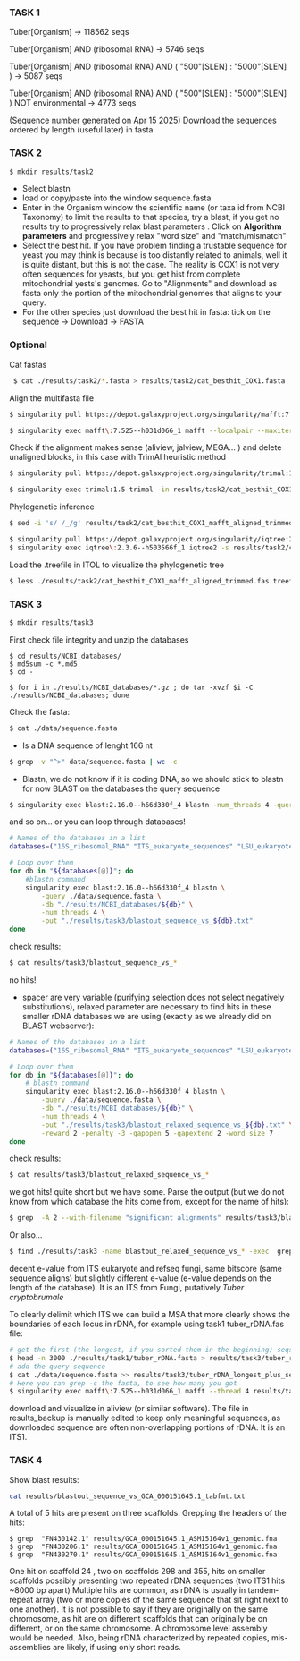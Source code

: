 ### **TASK 1**
Tuber[Organism]  ->  118562 seqs

Tuber[Organism] AND (ribosomal RNA) -> 5746 seqs

Tuber[Organism] AND (ribosomal RNA) AND ( "500"[SLEN] : "5000"[SLEN] )   -> 5087 seqs

Tuber[Organism] AND (ribosomal RNA) AND ( "500"[SLEN] : "5000"[SLEN] ) NOT environmental  -> 4773 seqs

(Sequence number generated on Apr 15 2025)
Download the sequences ordered by length (useful later) in fasta 
### **TASK 2**
```bash
$ mkdir results/task2
```
- Select blastn
- load or copy/paste into the window sequence.fasta
- Enter in the Organism window the scientific name (or taxa id from NCBI Taxonomy) to limit the results to that species, try a blast, if you get no results try to progressively relax blast parameters . Click on **Algorithm parameters** and progressively relax "word size" and "match/mismatch" 
- Select the best hit. If you have problem finding a trustable sequence for yeast you may think is because is too distantly related to animals, well it is quite distant, but this is not the case. The reality is COX1 is not very often sequences for yeasts, but you get hist from complete mitochondrial yests's genomes. Go to "Alignments" and download as fasta only the portion of the mitochondrial genomes that aligns to your query.
-  For the other species just download the best hit in fasta: tick on the sequence -> Download -> FASTA
### **Optional**
Cat fastas
```bash
 $ cat ./results/task2/*.fasta > results/task2/cat_besthit_COX1.fasta
```

Align the multifasta file
```bash
$ singularity pull https://depot.galaxyproject.org/singularity/mafft:7.525--h031d066_1

$ singularity exec mafft\:7.525--h031d066_1 mafft --localpair --maxiterate 1000 --thread 4 results/task2/cat_besthit_COX1.fasta > results/task2/cat_besthit_COX1_mafft_aligned.fasta
```

Check if the alignment makes sense (aliview, jalview, MEGA... ) and delete unaligned blocks, in this case with TrimAl heuristic method
```bash
$ singularity pull https://depot.galaxyproject.org/singularity/trimal:1.5

$ singularity exec trimal:1.5 trimal -in results/task2/cat_besthit_COX1_mafft_aligned.fasta -out results/task2/cat_besthit_COX1_mafft_aligned_trimmed.fas -automated1 -keepheader
```

Phylogenetic inference
```bash
$ sed -i 's/ /_/g' results/task2/cat_besthit_COX1_mafft_aligned_trimmed.fas #substitute spaces with _ or name will be truncated at first space

$ singularity pull https://depot.galaxyproject.org/singularity/iqtree:2.3.6--h503566f_1
$ singularity exec iqtree\:2.3.6--h503566f_1 iqtree2 -s results/task2/cat_besthit_COX1_mafft_aligned_trimmed.fas -m MFP -bb 1000  -nt 4 -af fasta
```

Load the .treefile in ITOL to visualize the phylogenetic tree
```bash
$ less ./results/task2/cat_besthit_COX1_mafft_aligned_trimmed.fas.treefile 
```
### **TASK 3**
```bash
$ mkdir results/task3
```
First check file integrity and unzip the databases 
```shell
$ cd results/NCBI_databases/
$ md5sum -c *.md5
$ cd -

$ for i in ./results/NCBI_databases/*.gz ; do tar -xvzf $i -C ./results/NCBI_databases; done

```
Check the fasta:
```bash
$ cat ./data/sequence.fasta  
```
- Is a DNA sequence of lenght 166 nt
```bash
$ grep -v "^>" data/sequence.fasta | wc -c
```

- Blastn, we do not know if it is coding DNA, so we should stick to blastn for now
BLAST on the databases the query sequence
```bash
$ singularity exec blast:2.16.0--h66d330f_4 blastn -num_threads 4 -query ./data/sequence.fasta -db ./data/NCBI_BLAST_databases/16S_ribosomal_RNA -out ./results/task3/blastout_sequence_vs_16S.txt

```
and so on...
or you can loop through databases!
```bash
# Names of the databases in a list
databases=("16S_ribosomal_RNA" "ITS_eukaryote_sequences" "LSU_eukaryote_rRNA" "LSU_prokaryote_rRNA" "SSU_eukaryote_rRNA" "18S_fungal_sequences" "28S_fungal_sequences" "ITS_RefSeq_Fungi")

# Loop over them
for db in "${databases[@]}"; do
    #blastn command
    singularity exec blast:2.16.0--h66d330f_4 blastn \
        -query ./data/sequence.fasta \
        -db "./results/NCBI_databases/${db}" \
        -num_threads 4 \
        -out "./results/task3/blastout_sequence_vs_${db}.txt"
done
```
check results:
```bash 
$ cat results/task3/blastout_sequence_vs_*
```
no hits!

- spacer are very variable (purifying selection does not select negatively substitutions), relaxed parameter are necessary to find hits in these smaller rDNA databases we are using (exactly as we already did on BLAST webserver):
```bash
# Names of the databases in a list
databases=("16S_ribosomal_RNA" "ITS_eukaryote_sequences" "LSU_eukaryote_rRNA" "LSU_prokaryote_rRNA" "SSU_eukaryote_rRNA" "18S_fungal_sequences" "28S_fungal_sequences" "ITS_RefSeq_Fungi")

# Loop over them
for db in "${databases[@]}"; do
    # blastn command
    singularity exec blast:2.16.0--h66d330f_4 blastn \
        -query ./data/sequence.fasta \
        -db "./results/NCBI_databases/${db}" \
        -num_threads 4 \
        -out "./results/task3/blastout_relaxed_sequence_vs_${db}.txt" \
        -reward 2 -penalty -3 -gapopen 5 -gapextend 2 -word_size 7
done
```
check results:
```bash 
$ cat results/task3/blastout_relaxed_sequence_vs_* 
```
we got hits! quite short but we have some.
Parse the output (but we do not know from which database the hits come from, except for the name of hits):
``` bash
$ grep  -A 2 --with-filename "significant alignments" results/task3/blastout_relaxed_sequence_vs_*
```
Or also...
```bash
$ find ./results/task3 -name blastout_relaxed_sequence_vs_* -exec  grep -A 2 --with-filename "significant alignments" {} \;
```
decent e-value from ITS eukaryote and refseq fungi, same bitscore (same sequence aligns) but slightly different e-value (e-value depends on the length of the database).
It is an ITS from Fungi, putatively *Tuber cryptobrumale*


To clearly delimit which ITS we can build a MSA that more clearly shows the boundaries of each locus in rDNA, for example using task1 tuber_rDNA.fas file:
```bash
# get the first (the longest, if you sorted them in the beginning) seqs from file
$ head -n 3000 ./results/task1/tuber_rDNA.fasta > results/task3/tuber_rDNA_longest_plus_sequence.fas
# add the query sequence
$ cat ./data/sequence.fasta >> results/task3/tuber_rDNA_longest_plus_sequence.fas
# Here you can grep -c the fasta, to see how many you got
$ singularity exec mafft\:7.525--h031d066_1 mafft --thread 4 results/task3/tuber_rDNA_longest_plus_sequence.fas > results/task3/tuber_rDNA_longest_plus_sequence_mafft_aligned.fas
```
download and visualize in aliview (or similar software). 
The file in results_backup is manually edited to keep only meaningful sequences, as downloaded sequence are often non-overlapping portions of rDNA. It is an ITS1.

### **TASK 4**

Show blast results:
```bash
cat results/blastout_sequence_vs_GCA_000151645.1_tabfmt.txt
```
A total of 5 hits are present on three scaffolds. 
Grepping the headers of the hits:
```
$ grep  "FN430142.1" results/GCA_000151645.1_ASM15164v1_genomic.fna
$ grep  "FN430206.1" results/GCA_000151645.1_ASM15164v1_genomic.fna
$ grep  "FN430270.1" results/GCA_000151645.1_ASM15164v1_genomic.fna 
```
One hit on scaffold 24 , two on scaffolds 298 and 355, hits on smaller scaffolds possibly presenting two repeated rDNA sequences (two ITS1 hits ~8000 bp apart)
Multiple hits are common, as rDNA is usually in tandem‐repeat array (two or more copies of the same sequence that sit right next to one another).
It is not possible to say if they are originally on the same chromosome, as hit are on different scaffolds that can originally be on different, or on the same chromosome. 
A chromosome level assembly would be needed. Also, being rDNA characterized by repeated copies, mis-assemblies are likely, if using only short reads.











